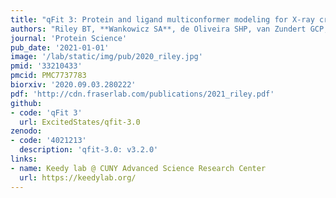 ```yaml
---
title: "qFit 3: Protein and ligand multiconformer modeling for X-ray crystallographic and single-particle cryo-EM density maps"
authors: "Riley BT, **Wankowicz SA**, de Oliveira SHP, van Zundert GCP, **Hogan DW**, **Fraser JS**, Keedy DA, van den Bedem H."
journal: 'Protein Science'
pub_date: '2021-01-01'
image: '/lab/static/img/pub/2020_riley.jpg'
pmid: '33210433'
pmcid: PMC7737783
biorxiv: '2020.09.03.280222'
pdf: 'http://cdn.fraserlab.com/publications/2021_riley.pdf'
github:
- code: 'qFit 3'
  url: ExcitedStates/qfit-3.0
zenodo:
- code: '4021213'
  description: 'qfit-3.0: v3.2.0'
links:
- name: Keedy lab @ CUNY Advanced Science Research Center
  url: https://keedylab.org/
---
```

